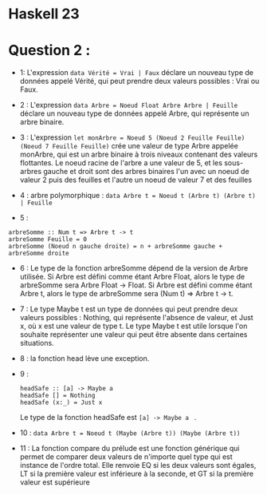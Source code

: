 # Haskell 23 

# Question 2 : 
- 1: L'expression `data Vérité = Vrai | Faux` déclare un nouveau type de données appelé Vérité, qui peut prendre deux valeurs possibles : Vrai ou Faux. 

- 2 : L'expression `data Arbre = Noeud Float Arbre Arbre | Feuille` déclare un nouveau type de données appelé Arbre, qui représente un arbre binaire.

- 3 : L'expression `let monArbre = Noeud 5 (Noeud 2 Feuille Feuille) (Noeud 7 Feuille Feuille)` crée une valeur de type Arbre appelée monArbre, qui est un arbre binaire à trois niveaux contenant des valeurs flottantes. 
 Le noeud racine de l'arbre a une valeur de 5, et les sous-arbres gauche et droit sont des arbres binaires l'un avec un noeud de valeur 2 puis des feuilles et l'autre un noeud de valeur 7 et des feuilles

- 4 : 
arbre polymorphique : ` data Arbre t = Noeud t (Arbre t) (Arbre t) | Feuille ` 

- 5 : 


```
arbreSomme :: Num t => Arbre t -> t
arbreSomme Feuille = 0
arbreSomme (Noeud n gauche droite) = n + arbreSomme gauche + arbreSomme droite
```

- 6 : Le type de la fonction arbreSomme dépend de la version de Arbre utilisée. Si Arbre est défini comme étant Arbre Float, alors le type de arbreSomme sera Arbre Float -> Float. Si Arbre est défini comme étant Arbre t, alors le type de arbreSomme sera (Num t) => Arbre t -> t.

- 7 : Le type Maybe t est un type de données qui peut prendre deux valeurs possibles : Nothing, qui représente l'absence de valeur, et Just x, où x est une valeur de type t. Le type Maybe t est utile lorsque l'on souhaite représenter une valeur qui peut être absente dans certaines situations.

- 8 : la fonction head lève une exception.

- 9 : 
    ```
    headSafe :: [a] -> Maybe a
    headSafe [] = Nothing
    headSafe (x:_) = Just x
    ```
     Le type de la fonction headSafe est `[a] -> Maybe a ` .

- 10 : 
      `data Arbre t = Noeud t (Maybe (Arbre t)) (Maybe (Arbre t))`

- 11 : La fonction compare du prélude est une fonction générique qui permet de comparer deux valeurs de n'importe quel type qui est instance de l'ordre total. Elle renvoie EQ si les deux valeurs sont égales, LT si la première valeur est inférieure à la seconde, et GT si la première valeur est supérieure



